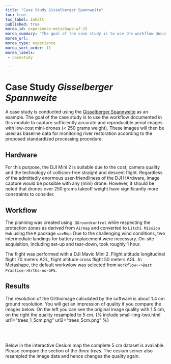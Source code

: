 ```yaml
---
title: "Case Study Gisselberger Spannweite"
toc: true
toc_label: Inhalt
published: true
morea_id: experience-metashape-wf-15
morea_summary: 'The goal of the case study is to use the workflow documented in this module to capture sufficiently accurate and reproducible aerial images with low-cost mini-drones (< 250 grams weight).'
morea_url: 
morea_type: experience
morea_sort_order: 11
morea_labels:
 - casestudy

---
```

# Case Study *Gisselberger Spannweite*

A case study is conducted using the [Gisselberger Spannweite](https://www.marburg.de/portal/seiten/renaturierungsmassnahme-gisselberger-spannweite-900002083-23001.html) as an example. 
The goal of the case study is to use the workflow documented in this module to capture sufficiently accurate and reproducible aerial images with low-cost mini-drones (< 250 grams weight). These images will then be used as baseline data for monitoring river restoration according to the proposed standardized processing procedure.

## Hardware
For this purpose, the DJI Mini 2 is suitable due to the cost, camera quality and the technology of collision-free straight and descent flight. Regardless of the admittedly enormous user-friendliness of the DJI HArdware, image capture would be possible with any (mini) drone. However, it should be noted that drones over 250 grams takeoff weight have significantly more constraints to consider. 

## Workflow
The planning was created using` QGroundcontrol` while respecting the protection zones as derived from `Airmap` and converted to `Litchi Mission Hub` using the `R` package `uavRmp`. Due to the challenging wind conditions, two intermediate landings for battery replacement were necessary. On-site acquisition, including set-up and tear-down, took roughly 1 hour. 

The flight was performed with a DJI Mavic Mini 2. Flight altitude longitudinal flight 70 meters AGL, flight altitude cross flight 50 meters AGL. In Metashape, the default workwlow was selected from `Workflow+->Best Practice->Ortho-no-GPS`. 


## Results 

The resolution of the Orthoimage calculated by the software is about 1.4 cm ground resolution. You will get an impression of quality if you compare the images below. On the left you can see the original image quality with 1.5 cm, on the right the quality resampled to 5 cm. 
{% include small-img-two.html url1="trees_1_5cm.png" url2="trees_5cm.png" %}  


 <br> <br>



Below in the interactive Cesium map the complete 5 cm dataset is available. Please compare the section of the *three trees*. The cesium server also resampled the image data and hence changes the quality again. 


  <!-- Include the CesiumJS JavaScript and CSS files -->
  <script src="https://cesium.com/downloads/cesiumjs/releases/1.94/Build/Cesium/Cesium.js"></script>
  <link href="https://cesium.com/downloads/cesiumjs/releases/1.94/Build/Cesium/Widgets/widgets.css" rel="stylesheet">


  <div id="cesiumContainer" ></div>

  <script>
    Cesium.Ion.defaultAccessToken ='eyJhbGciOiJIUzI1NiIsInR5cCI6IkpXVCJ9.eyJqdGkiOiI0M2ViYjgxYi00M2YzLTQ4YjktOTk3NS1iMmQ5MTk2NjllMDgiLCJpZCI6OTYyNDQsImlhdCI6MTY1NDM1NjIyM30.qRSJjdQBu8tWhq6TzyzZnI7k1N4Wg9WehpSIzOKrxjg';

var west = 8.7476979731805926;
var south = 50.7586199274002183;
var east = 8.7589530542385923;
var north = 50.7672082855122184;

var rectangle = Cesium.Rectangle.fromDegrees(west, south, east, north);
Cesium.Camera.DEFAULT_VIEW_FACTOR = 0.0001;
Cesium.Camera.DEFAULT_VIEW_RECTANGLE = rectangle;

const viewer = new Cesium.Viewer("cesiumContainer", {
    baseLayerPicker: false, animation: false, timeline: false
});


const layer = viewer.imageryLayers.addImageryProvider(
  new Cesium.IonImageryProvider({ assetId: 1085315 })
);
  </script>

 
